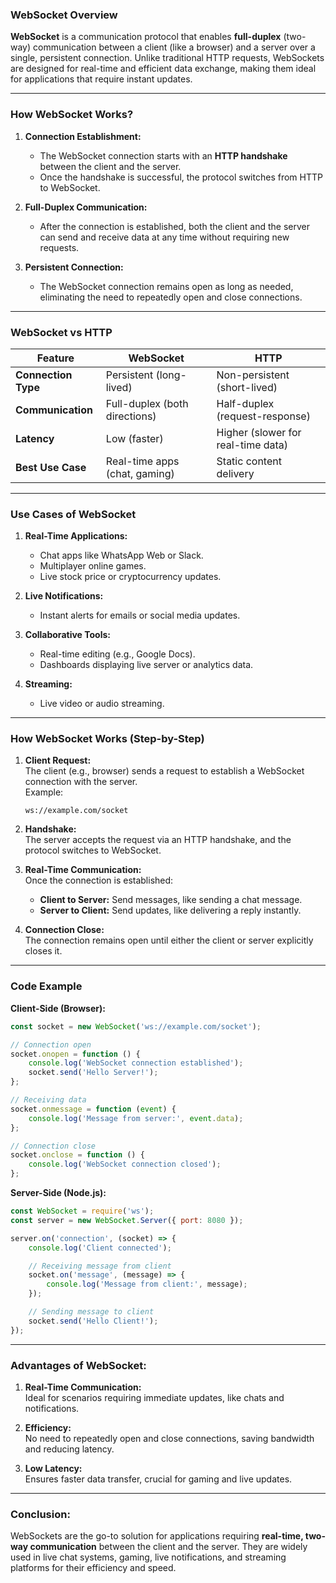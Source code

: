 ### **WebSocket Overview**

**WebSocket** is a communication protocol that enables **full-duplex** (two-way) communication between a client (like a browser) and a server over a single, persistent connection. Unlike traditional HTTP requests, WebSockets are designed for real-time and efficient data exchange, making them ideal for applications that require instant updates.

---

### **How WebSocket Works?**

1. **Connection Establishment:**  
   - The WebSocket connection starts with an **HTTP handshake** between the client and the server.  
   - Once the handshake is successful, the protocol switches from HTTP to WebSocket.  

2. **Full-Duplex Communication:**  
   - After the connection is established, both the client and the server can send and receive data at any time without requiring new requests.  

3. **Persistent Connection:**  
   - The WebSocket connection remains open as long as needed, eliminating the need to repeatedly open and close connections.

---

### **WebSocket vs HTTP**  

| **Feature**             | **WebSocket**                     | **HTTP**                           |
|--------------------------|------------------------------------|-------------------------------------|
| **Connection Type**      | Persistent (long-lived)           | Non-persistent (short-lived)       |
| **Communication**        | Full-duplex (both directions)     | Half-duplex (request-response)     |
| **Latency**              | Low (faster)                     | Higher (slower for real-time data) |
| **Best Use Case**        | Real-time apps (chat, gaming)     | Static content delivery            |

---

### **Use Cases of WebSocket**

1. **Real-Time Applications:**  
   - Chat apps like WhatsApp Web or Slack.  
   - Multiplayer online games.  
   - Live stock price or cryptocurrency updates.

2. **Live Notifications:**  
   - Instant alerts for emails or social media updates.

3. **Collaborative Tools:**  
   - Real-time editing (e.g., Google Docs).  
   - Dashboards displaying live server or analytics data.

4. **Streaming:**  
   - Live video or audio streaming.  

---

### **How WebSocket Works (Step-by-Step)**

1. **Client Request:**  
   The client (e.g., browser) sends a request to establish a WebSocket connection with the server.  
   Example:  
   ```
   ws://example.com/socket
   ```

2. **Handshake:**  
   The server accepts the request via an HTTP handshake, and the protocol switches to WebSocket.

3. **Real-Time Communication:**  
   Once the connection is established:  
   - **Client to Server:** Send messages, like sending a chat message.  
   - **Server to Client:** Send updates, like delivering a reply instantly.

4. **Connection Close:**  
   The connection remains open until either the client or server explicitly closes it.

---

### **Code Example**  

**Client-Side (Browser):**
```javascript
const socket = new WebSocket('ws://example.com/socket');

// Connection open
socket.onopen = function () {
    console.log('WebSocket connection established');
    socket.send('Hello Server!');
};

// Receiving data
socket.onmessage = function (event) {
    console.log('Message from server:', event.data);
};

// Connection close
socket.onclose = function () {
    console.log('WebSocket connection closed');
};
```

**Server-Side (Node.js):**
```javascript
const WebSocket = require('ws');
const server = new WebSocket.Server({ port: 8080 });

server.on('connection', (socket) => {
    console.log('Client connected');

    // Receiving message from client
    socket.on('message', (message) => {
        console.log('Message from client:', message);
    });

    // Sending message to client
    socket.send('Hello Client!');
});
```

---

### **Advantages of WebSocket:**

1. **Real-Time Communication:**  
   Ideal for scenarios requiring immediate updates, like chats and notifications.  

2. **Efficiency:**  
   No need to repeatedly open and close connections, saving bandwidth and reducing latency.  

3. **Low Latency:**  
   Ensures faster data transfer, crucial for gaming and live updates.  

---

### **Conclusion:**  
WebSockets are the go-to solution for applications requiring **real-time, two-way communication** between the client and the server. They are widely used in live chat systems, gaming, live notifications, and streaming platforms for their efficiency and speed.